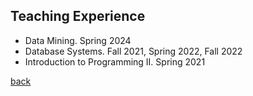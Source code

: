 ## Teaching Experience

*   Data Mining. Spring 2024 
*   Database Systems. Fall 2021, Spring 2022, Fall 2022
*   Introduction to Programming II. Spring 2021


[back](./)
